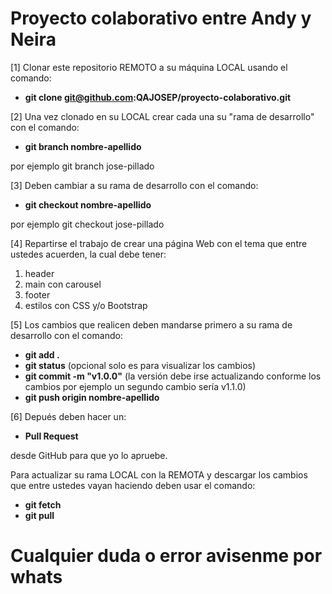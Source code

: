 # Proyecto colaborativo entre Andy y Neira

[1] Clonar este repositorio REMOTO a su máquina LOCAL usando el comando: 

*  **git clone git@github.com:QAJOSEP/proyecto-colaborativo.git**

[2] Una vez clonado en su LOCAL crear cada una su "rama de desarrollo" con el comando: 

*   **git branch nombre-apellido** 

por ejemplo git branch jose-pillado

[3] Deben cambiar a su rama de desarrollo con el comando: 

*  **git checkout nombre-apellido** 

por ejemplo git checkout jose-pillado

[4] Repartirse el trabajo de crear una página Web con el tema que entre ustedes acuerden, la cual debe tener:
  1. header
  2. main con carousel
  3. footer
  4. estilos con CSS y/o Bootstrap

[5] Los cambios que realicen deben mandarse primero a su rama de desarrollo con el comando:
*    **git add .**
*    **git status** (opcional solo es para visualizar los cambios)
*    **git commit -m "v1.0.0"** (la versión debe irse actualizando conforme los cambios por ejemplo un segundo cambio sería v1.1.0)
*    **git push origin nombre-apellido**

[6] Depués deben hacer un:

*    **Pull Request** 

desde GitHub para que yo lo apruebe.

Para actualizar su rama LOCAL con la REMOTA y descargar los cambios que entre ustedes vayan haciendo deben usar el comando:
 *  **git fetch** 
   *  **git pull** 

# Cualquier duda o error avisenme por whats